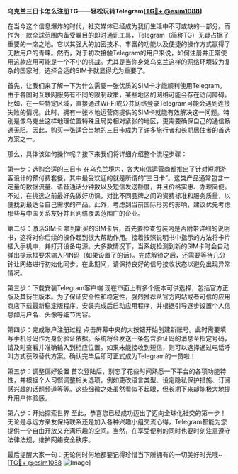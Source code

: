 **乌克兰三日卡怎么注册TG——轻松玩转Telegram[[TG💪+ @esim1088](https://t.me/s/esim1088)]**

在当今这个信息爆炸的时代，社交媒体已经成为我们生活中不可或缺的一部分。而作为一款全球范围内备受瞩目的即时通讯工具，Telegram（简称TG）无疑占据了重要的一席之地。它以其强大的加密技术、丰富的功能以及便捷的操作方式赢得了无数用户的青睐。然而，对于初次接触Telegram的用户来说，如何注册并正常使用这款应用可能是一个不小的挑战。尤其是当你身处乌克兰这样的网络环境较为复杂的国家时，选择合适的SIM卡就显得尤为重要了。

首先，让我们来了解一下为什么需要一张优质的SIM卡才能顺利使用Telegram。由于各国对互联网服务有不同的限制政策，某些地区的网络可能会存在访问障碍。比如，在一些特定区域，直接通过Wi-Fi或公共网络登录Telegram可能会遇到连接失败的情况。此时，拥有一张本地运营商提供的SIM卡就能有效解决这一问题。特别是像乌克兰这样地理位置特殊且局势相对紧张的地区，更需要确保自己的通信畅通无阻。因此，购买一张适合当地的三日卡成为了许多旅行者和长期居住者的首选方案之一。

那么，具体该如何操作呢？接下来我们将详细介绍整个流程步骤：

第一步：选购合适的三日卡
在乌克兰境内，各大电信运营商都推出了针对短期游客设计的预付费套餐，其中最受欢迎的就是所谓的“三日卡”。这类产品通常包含一定量的数据流量、语音通话分钟数以及短信发送额度，并且价格实惠、办理简便。不过，在挑选之前最好先做好功课，对比不同品牌之间的资费标准和服务质量，以便找到最适合自己需求的产品。此外，考虑到当前国际形势的影响，建议优先考虑那些与中国关系友好并且网络覆盖范围广的企业。

第二步：激活SIM卡
拿到新买的SIM卡后，首先要检查包装内是否附带详细的说明书，这将对你后续的操作起到很大帮助作用。接着按照说明书中指示的方法将卡片插入手机中，并打开设备电源。大多数情况下，当系统检测到新的SIM卡时会自动弹出提示框要求输入PIN码（如果设置了的话）。完成解锁之后，还需要等待几分钟让网络进行初始化同步。在此期间，请保持良好的信号接收状态以避免出现异常情况。

第三步：下载安装Telegram客户端
现在市面上有多个版本可供选择，包括官方正版及其衍生版本。为了保证安全性和稳定性，强烈推荐从官方网站或者可信的应用商店下载最新稳定版程序。安装完成后启动应用程序，并根据引导逐步设置个人信息如用户名、头像等细节内容。

第四步：完成账户注册过程
点击屏幕中央的大按钮开始创建新账号。此时需要填写手机号码作为身份验证依据。系统将会发送一条包含验证码的消息至指定号码，请及时查看并准确输入到相应位置。如果未能接收到短信，则可以选择通过电话呼叫方式获取替代方案。确认完毕后即可正式成为Telegram的一员啦！

第五步：调整偏好设置
首次登陆后，别忘了花些时间熟悉一下平台的各项功能特性，并根据个人习惯调整相关选项。例如更改语言类型、设定隐私保护措施、订阅感兴趣的话题频道等等。这些细微之处虽然看似不起眼，但长期下来却能极大地提升用户体验感。

第六步：开始探索世界
至此，恭喜您已经成功迈出了迈向全球化社交的第一步！无论是与远方亲友保持联系还是加入各种兴趣小组交流心得，Telegram都能为您提供一个自由开放又充满乐趣的空间。当然，在享受便利的同时也要时刻注意遵守法律法规，维护网络安全秩序。

最后提醒大家一句：无论何时何地都要记得珍惜当下所拥有的一切美好时光哦~ [[TG💪+ @esim1088](https://t.me/s/esim1088) ![Image](https://i.postimg.cc/4NQfJmqS/Snipaste-2025-05-13-00-14-12.png)]